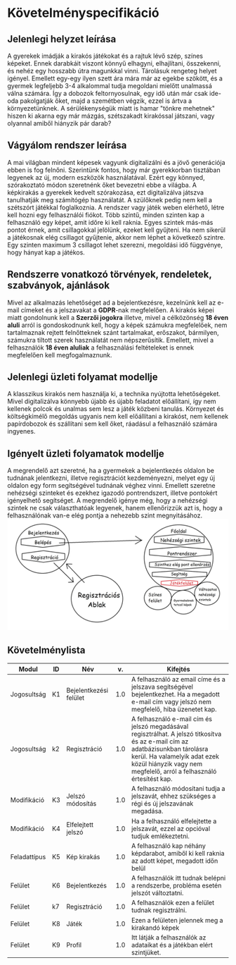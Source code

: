 # Követelményspecifikáció

## Jelenlegi helyzet leírása
A gyerekek imádják a kirakós játékokat és a rajtuk lévő szép, színes képeket. 
Ennek darabkáit viszont könnyű elhagyni, elhajlítani, összekenni, és nehéz egy hosszabb útra magunkkal vinni. 
Tárolásuk rengeteg helyet igényel. 
Emellett egy-egy ilyen szett ára mára már az egekbe szökött, és a gyermek legfeljebb 3-4 alkalommal tudja megoldani mielőtt unalmassá válna számára. 
Így a dobozok feltornyosulnak, egy idő után már csak ide-oda pakolgatják őket, majd a szemétben végzik, ezzel is ártva a környezetünknek. 
A sérülékenységük miatt is hamar "tönkre mehetnek" hiszen ki akarna egy már mázgás, szétszakadt kirakóssal játszani, vagy olyannal amiből hiányzik pár darab?

## Vágyálom rendszer leírása
A mai világban mindent képesek vagyunk digitalizálni és a jövő generációja ebben is fog felnőni.
Szerintünk fontos, hogy már gyerekkorban tisztában legyenek az új, modern eszközök használatával.
Ezért egy könnyed, szórakoztató módon szeretnénk őket bevezetni ebbe a világba.
A képkirakás a gyerekek kedvelt szórakozása, ezt digitalizálva játszva tanulhatják meg számítógép használatát.
A szülőknek pedig nem kell a szétszórt játékkal foglalkoznia.
A rendszer vagy játék weben elérhető, létre kell hozni egy felhasználói fiókot.
Több szintű, minden szinten kap a felhasználó egy képet, amit időre ki kell raknia.
Egyes szintek más-más pontot érnek, amit csillagokkal jelölünk, ezeket kell gyűjteni.
Ha nem sikerül a játékosnak elég csillagot gyűjtenie, akkor nem léphet a következő szintre.
Egy szinten maximum 3 csillagot lehet szerezni, megoldási idő függvénye, hogy hányat kap a játékos.

## Rendszerre vonatkozó törvények, rendeletek, szabványok, ajánlások
Mivel az alkalmazás lehetőséget ad a bejelentkezésre, kezelnünk kell az e-mail címeket és a jelszavakat a **GDPR**-nak megfelelően.
A kirakós képei miatt gondolnunk kell a **Szerzői jogokra** illetve, mivel a célközönség **18 éven aluli** arról is gondoskodnunk kell, hogy a képek számukra megfelelőek, nem tartalmaznak rejtett felnőtteknek szánt tartalmakat, erőszakot, bármilyen, számukra tiltott szerek használatát nem népszerűsítik.
Emellett, mivel a felhasználók **18 éven aluliak** a felhasználási feltételeket is ennek megfelelően kell megfogalmaznunk.

## Jelenlegi üzleti folyamat modellje
A klasszikus kirakós nem használja ki, a technika nyújtotta lehetőségeket. 
Mivel digitalizálva könnyebb újabb és újabb feladatot előállítani, így nem kellenek polcok és unalmas sem lesz a játék közbeni tanulás. 
Környezet és költségkímélő megoldás ugyanis nem kell előállítani a kirakóst, nem kellenek papírdobozok és szállítani sem kell őket, ráadásul a felhasználó számára ingyenes.

## Igényelt üzleti folyamatok modellje
A megrendelő azt szeretné, ha a gyermekek a bejelentkezés oldalon be tudnának jelentkezni, illetve regisztrációt kezdeményezni, melyet egy új oldalon egy form segítségével tudnának véghez vinni. 
Emellett szeretne nehézségi szinteket és ezekhez igazodó pontrendszert, illetve pontokért igényelhető segítséget. 
A megrendelő igénye még, hogy a nehézségi szintek ne csak választhatóak legyenek, hanem ellenőrizzük azt is, hogy a felhasználónak van-e elég pontja a nehezebb szint megnyitásához.
![modellrajz](igenyelt.jpg)

## Követelménylista

|Modul        | ID |Név                    | v.|Kifejtés                              |
|-------------|----|-----------------------|---|--------------------------------------|
| Jogosultság | K1 | Bejelentkezési felület | 1.0 |A felhasználó az email címe és a jelszava segítségével bejelentkezhet. Ha a megadott e-mail cím vagy jelszó nem megfelelő, hiba üzenetet kap.|
| Jogosultság | k2 | Regisztráció |1.0| A felhasználó e-mail cím és jelszó megadásával regisztrálhat. A jelszó titkosítva és az e-mail cím az adatbázisunkban tárolásra kerül. Ha valamelyik adat ezek közül hiányzik vagy nem megfelelő, arról a felhasználó értesítést kap.
| Modifikáció | K3 | Jelszó módosítás | 1.0 | A felhasználó módosítani tudja a jelszavát, ehhez szükséges a régi és új jelszavának megadása.|
| Modifikáció | K4| Elfelejtett jelszó | 1.0 | Ha a felhasználó elfelejtette a jelszavát, ezzel az opcióval tudjuk emlékeztetni. |
| Feladattípus | K5 | Kép kirakás | 1.0 | A felhasználó kap néhány képdarabot, amiből ki kell raknia az adott képet, megadott időn belül|
| Felület | K6 | Bejelentkezés | 1.0 | A felhasználók itt tudnak belépni a rendszerbe, probléma esetén jelszót változtatni. |
| Felület | k7 | Regisztráció | 1.0 | A felhasználók ezen a felület tudnak regisztrálni. |
| Felület | K8 | Játék | 1.0 |Ezen a felületen jelennek meg a kirakandó képek |
| Felület | K9 | Profil | 1.0 |Itt látják a felhasználók az adataikat és a játékban elért szintjüket. |
